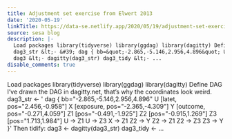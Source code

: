 ```yaml
---
title: Adjustment set exercise from Elwert 2013
date: '2020-05-19'
linkTitle: https://data-se.netlify.app/2020/05/19/adjustment-set-exercise-from-elwert-2013/
source: sesa blog
description: |-
  Load packages library(tidyverse) library(ggdag) library(dagitty) Define DAG I’ve drawn the DAG in dagitty.net, that’s why the coordinates look weird.
  dag3_str &lt;- &#39; dag { bb=&quot;-2.865,-5.146,2.956,4.896&quot; U [latet, pos=&quot;2.456,-0.958&quot;] X [exposure, pos=&quot;-2.365,-4.309&quot;] Y [outcome, pos=&quot;-0.271,4.059&quot;] Z1 [pos=&quot;-0.491,-1.925&quot;] Z2 [pos=&quot;-0.915,1.269&quot;] Z3 [pos=&quot;1.713,1.984&quot;] U -&gt; Z1 U -&gt; Z3 X -&gt; Z1 Z2 -&gt; Y Z2 -&gt; Z1 Z2 -&gt; Z3 Z3 -&gt; Y }&#39; Then tidify:
  dag3 &lt;- dagitty(dag3_str) dag3_tidy &lt;- ...
disable_comments: true
---
```

Load packages library(tidyverse) library(ggdag) library(dagitty) Define DAG I’ve drawn the DAG in dagitty.net, that’s why the coordinates look weird.
dag3_str &lt;- &#39; dag { bb=&quot;-2.865,-5.146,2.956,4.896&quot; U [latet, pos=&quot;2.456,-0.958&quot;] X [exposure, pos=&quot;-2.365,-4.309&quot;] Y [outcome, pos=&quot;-0.271,4.059&quot;] Z1 [pos=&quot;-0.491,-1.925&quot;] Z2 [pos=&quot;-0.915,1.269&quot;] Z3 [pos=&quot;1.713,1.984&quot;] U -&gt; Z1 U -&gt; Z3 X -&gt; Z1 Z2 -&gt; Y Z2 -&gt; Z1 Z2 -&gt; Z3 Z3 -&gt; Y }&#39; Then tidify:
dag3 &lt;- dagitty(dag3_str) dag3_tidy &lt;- ...